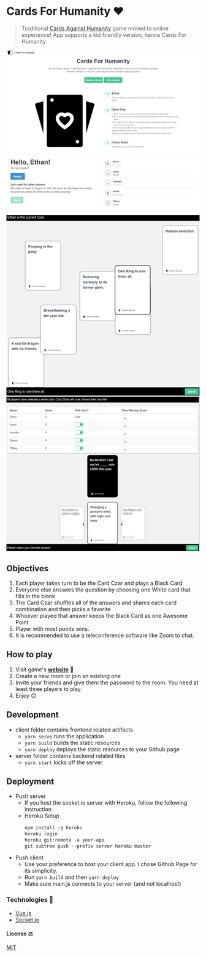 # Cards For Humanity ❤️

> Traditional [Cards Against Humanity](https://en.wikipedia.org/wiki/Cards_Against_Humanity) game moved to online experience! App supports a kid friendly version, hence Cards For Humanity

![alt text](screenshots/home.png)
![alt text](screenshots/lobby.png)
![alt text](screenshots/player.png)
![alt text](screenshots/czar.png)

## Objectives
1. Each player takes turn to be the Card Czar and plays a Black Card
1. Everyone else answers the question by choosing one White card that fills in the blank
1. The Card Czar shuffles all of the answers and shares each card combination and then picks a favorite
1. Whoever played that answer keeps the Black Card as one Awesome Point
1. Player with most points wins.
1. It is recommended to use a teleconference software like Zoom to chat.

## How to play
1. Visit game's **[website](https://etuong.github.io/cards-for-humanity/)** 🔗
2. Create a new room or join an existing one
3. Invite your friends and give them the password to the room. You need at least three players to play.
4. Enjoy 😊

## Development
- client folder contains frontend related artifacts
  - ```yarn serve``` runs the application
  - ```yarn build``` builds the static resources
  - ```yarn deploy``` deploys the static resources to your Github page
- server folder contains backend related files
  - ```yarn start``` kicks off the server

## Deployment
- Push server
  - If you host the socket.io server with Heroku, follow the following instruction
  - Heroku Setup
      ```
      npm install -g heroku
      heroku login
      heroku git:remote -a your-app
      git subtree push --prefix server heroku master
      ```
- Push client
  - Use your preference to host your client app. I chose Github Page for its simplicity.
  - Run ```yarn build``` and then ```yarn deploy```
  - Make sure main.js connects to your server (and not localhost)

### Technologies 🔧
+ [Vue.js](https://vuejs.org/)
+ [Socket.io](https://socket.io/)

#### License ⚖️
[MIT](https://en.wikipedia.org/wiki/MIT_License)
